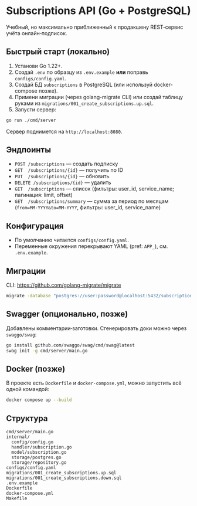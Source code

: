 # Subscriptions API (Go + PostgreSQL)

Учебный, но максимально приближенный к продакшену REST‑сервис учёта онлайн‑подписок.

## Быстрый старт (локально)

1) Установи Go 1.22+.
2) Создай `.env` по образцу из `.env.example` **или** поправь `configs/config.yaml`.
3) Создай БД `subscriptions` в PostgreSQL (или используй docker-compose позже).
4) Примени миграции (через golang-migrate CLI) или создай таблицу руками из `migrations/001_create_subscriptions.up.sql`.
5) Запусти сервер:
```bash
go run ./cmd/server
```

Сервер поднимется на `http://localhost:8080`.

## Эндпоинты

- `POST /subscriptions` — создать подписку
- `GET  /subscriptions/{id}` — получить по ID
- `PUT  /subscriptions/{id}` — обновить
- `DELETE /subscriptions/{id}` — удалить
- `GET  /subscriptions` — список (фильтры: user_id, service_name; пагинация: limit, offset)
- `GET  /subscriptions/summary` — сумма за период по месяцам (`from=MM-YYYY&to=MM-YYYY`, фильтры: user_id, service_name)

## Конфигурация

- По умолчанию читается `configs/config.yaml`.
- Переменные окружения перекрывают YAML (pref: `APP_`), см. `.env.example`.

## Миграции

CLI: https://github.com/golang-migrate/migrate

```bash
migrate -database "postgres://user:password@localhost:5432/subscriptions?sslmode=disable" -path ./migrations up
```

## Swagger (опционально, позже)

Добавлены комментарии‑заготовки. Сгенерировать доки можно через `swaggo/swag`:

```bash
go install github.com/swaggo/swag/cmd/swag@latest
swag init -g cmd/server/main.go
```

## Docker (позже)

В проекте есть `Dockerfile` и `docker-compose.yml`, можно запустить всё одной командой:

```bash
docker compose up --build
```

## Структура
```
cmd/server/main.go
internal/
  config/config.go
  handler/subscription.go
  model/subscription.go
  storage/postgres.go
  storage/repository.go
configs/config.yaml
migrations/001_create_subscriptions.up.sql
migrations/001_create_subscriptions.down.sql
.env.example
Dockerfile
docker-compose.yml
Makefile
```

